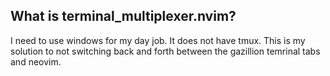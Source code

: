 ## What is terminal_multiplexer.nvim?
I need to use windows for my day job. It does not have tmux. This is my solution to not switching back and forth 
between the gazillion temrinal tabs and neovim.
